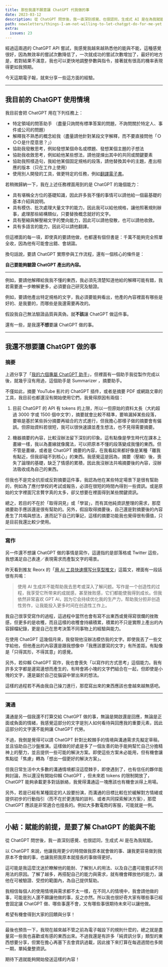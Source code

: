 ```yaml
---
title: 那些我還不願意讓 ChatGPT 代我做的事
date: 2023-03-12
description: 從 ChatGPT 問世後，我一直深刻感覺、也很認同，生成式 AI 是在為我賦能。以 ChatGPT 來說，他讓我用更少的時間做我原本就會做的事、讓我更容易做到我原本不會做的事，也讓我把我原本就擅長的事做得更好。
path: newsletters/things-I-am-not-willing-to-let-chatgpt-do-for-me-yet
extra:
  issues: 23
---
```


經過這兩週的 ChatGPT API 嘗試，我感覺我越來越熟悉他的能與不能，這種感覺很好，因為無效率的嘗試次數降低了，一次就成功的嘗試次數增加了，最好的地方是，若對結果不滿意，我也可以更快地調整參數與指令，接著就有很高的機率表現得更如我預期。

今天這期電子報，就來分享一些這方面的經驗。

<!-- more -->
---

## 我目前的 ChatGPT 使用情境

我目前會把 ChatGPT 用在下列任務上：

* 特定領域的問答助手 （盡量只詢問有標準答案的問題，不詢問關於特定人、事件或公司的問題）
* 解釋我不熟悉的概念給我（盡量請他針對某段文字解釋，而不要直接問他「ＯＯＯ是什麼意思？」）
* 協助我發散思考，例如發想某個命名或標題、發想某個主題的子想法
* 協助我收斂思考，例如給他某些想法，請他提煉出其中的共同或關鍵要素
* 協助我照樣造句，我給他某個固定規格的段落，請他替換其中的主題，產出相應的版本（只在工作上使用）
* 使用別人開發的工具，做更特定的任務，例如[翻譯電子書](https://github.com/yihong0618/bilingual_book_maker)。

若稍微歸納一下，我在上述任務裡面用到的是 ChatGPT 的幾個能力：

* 具有堪稱全方位的基礎知識，因此許多我不懂的事情可以請他給一個最基礎的基本介紹與說明。
* 具有模仿、批次處理大量文字的能力，因此我可以給他規格，讓他照著規則辦事，處理那些結構類似，只要替換概念就好的文字。
* 具有壓縮與解壓縮文字的雙向能力，因此可以請他發散，也可以請他收斂。
* 具有多語言的能力，因此可以請他翻譯。

但這裡面的每一項，即使真的要請他做，也都還有個但書是：千萬不能夠完全照單全收，因為他有可能會出錯、會胡謅。

換句話說，要請 ChatGPT 實際參與工作流程，還有一個核心的條件是：

**自己要能夠驗證 ChatGPT 產出的內容。**

---

例如，要請他解釋給我我不懂的東西，我必須先清楚知道他給的解釋可能有錯，我若需要進一步瞭解更多，必須要自己研究及驗證。

例如，要請他產出特定規格的文字，我必須要能夠看出，他產的內容裡面有哪些是好的、是我要的，而哪些是我還需要再改的。

假設我自己無法驗證品質與真偽，就**不該**讓 ChatGPT 做這件事。

還有一些，是我還**不想**要讓 ChatGPT 做的事。

---

## 我還不想要讓 ChatGPT 做的事

### 摘要

上週分享了「[我的六個專屬 ChatGPT 助手](@/newsletters/22-my-six-chatgpt-assistants.md)」，但裡面有一個助手我從製作完成以後，就幾乎沒有用過，這個助手是 Summarizer ，摘要助手。

不僅如此，摘要 YouTube 影片的 ChatGPT 插件，或者是摘要 PDF 或網路文章的工具，我目前也都還沒有開始使用它們，我覺得原因有兩個：

1. 目前 ChatGPT 的 API 有 tokens 的上限，所以一但原始的資料太長（大約超過 3000 字或 1500 個中文字），摘要就會比較不精準，要嘛漏掉某些段落，要嘛是基於某些拆分摘要再組合的方式進行，但我擔心那樣子做的摘要會有偏誤。但原始資料若很短，我可以很快速讀並產生想法，也不見得需要摘要。

2. 機器摘要的內容，比較沒辦法留下深刻的印象。這有點像是學生時代在課本上畫線一樣，我以為畫線就像魔法，可以把原本不懂的段落變成我懂的東西。但不管是畫線，或者是 ChatGPT 摘要的內容，在我看起來都好像是某種「離我有點近，但我卻碰不到核心」的東西。我感覺這是因為，摘要（壓縮）後，喪失了論理的基礎，缺乏了情感的累積，因此我沒辦法共鳴摘要後的內容，沒辦法吸收成為自己的東西。

但我也不是完全抗拒或反對摘要這件事，我認為他在某些特定場景下是很有幫助的，例如為了應付學校的考試或報告，必須在很短的時間內得到一些資訊。或是原始的文字裡面冗言贅字真的太多，卻又想要在裡面得到某些關鍵資訊。

總之，若目的不在於「取得洞見」或「學習」，而有其他純資訊整理的需求，那麼摘要助手應該還是很有幫助的。另外，假設取得摘要後，自己還是對摘要後的內容產生了共鳴與想法，進而記下自己的筆記，這樣的摘要功能我也覺得很有價值，只是目前我還比較少使用。

---

### 寫作

另一件還不想讓 ChatGPT 做的事情是寫作，這邊指的是部落格或 Twitter 這些，我想滿足自己表達／表現需求而產製文字的場景。

昨天看到推友 Reorx 的「[用 AI 工具快速撰写分享型推文](https://reorx.com/makers-daily/006-a-gpt-ai-based-workflow-for-content-creation/)」這篇文，裡面有一段話很有共鳴：

> 使用 AI 生成并不能帮助我去思考或深入了解问题。写作是一个创造性的过程，我享受它所带来的成就感，甚至挫败感，它们都能使我得到成长。但我依然非常喜欢 GPT AI，因为它会持续优化我的生产力，帮助我分担非创造性劳作，让我能投入更多时间在创造性工作上。

我自己很享受寫作的過程，這過程中當然也會有寫不出東西或覺得寫很爛的挫敗感，但更多的是收穫，而且這樣的收穫會持續積累，積累的不只是實際上產出的內容歸檔紀錄，更是自己在思考決策不同事物上的經驗與能力。

在使用 ChatGPT 這幾個月來，我發現他沒辦法模仿我的文字。即使我丟了一些文字給他，但他產出的內容還是跟我想像中「我應該要寫的文字」有所差距。有點像是「只得其形，不得其意」的感覺。

另外，若仰賴 ChatGPT 寫作，我也會喪失「以寫作的方式思考」這個能力。我有許多文字都是邊寫邊想而產生的，有時會將小塊的文字們組合在一起，但即使是小塊的文字，還是屬於自己從腦袋中冒出來的想法。

這樣的過程若不再由我自己操刀進行，那麼寫出來的東西應該也會越來越無感吧。

---

### 溝通

溝通是另一個我還不打算交給 ChatGPT 做的事，無論是開啟還是回應，無論是正面或負面的情緒，我感覺這部分的文字是別人如何看待與回應我的重要元素，因此這部分的文字還不能夠讓 ChatGPT 代勞。

不過，我倒是覺得可以請 ChatGPT 針對比較棘手的情境與溝通需求先擬定草稿，並且協助自己沙盤推演。這樣做的好處是多了一個友善的助手能夠幫忙自己分擔精神上的壓力，並且提供一些可能的解決方案。即使這些方案未必能用，但有機會讓焦點從「焦慮」轉為「想出一個更好的解決方案」。

但我日常生活中大多數的溝通情境都沒這麼棘手，即使遇到了，也有信任的夥伴能夠討論，所以還沒有開始仰賴 ChatGPT ，但未來若 tokens 的限制開放了，ChatGPT 能夠承載更多對話脈絡，我覺得溝通這一塊應該也有機會派得上用場。

另外，若是已經有某種固定的人設要扮演，而溝通的目標比較在於緩解對方情緒或提供初步的行動指引（而不在於更進階的談判、或者共同探索解決方案），那麼 ChatGPT 應該是非常適合也擅長的。例如大多數電商的客服，可能就是一例。

---

## 小結：賦能的前提，是要了解 ChatGPT 的能與不能

從 ChatGPT 問世後，我一直深刻感覺、也很認同，生成式 AI 是在為我賦能。

以 ChatGPT 來說，他讓我用更少的時間做我原本就會做的事、讓我更容易做到我原本不會做的事，也讓我把我原本就擅長的事做得更好。

這可能是我這麼沈迷於瞭解他的能耐、了解別人的用法、以及自己盡可能嘗試不同用法的原因。了解了越多，再搭配自己的能力與需求，就有機會釋放他的能力，讓他在可被驗證、受控的範圍內，為自己提供幫助。

我相信每個人的使用情境與需求都不太一樣，在不同人的情境中，我會請他做的事，可能是別人還不願讓他做的事，反之亦然。所以我也很好奇大家有哪些事已經會固定讓 ChatGPT 做、哪些事還不會，又有哪些事很期待未來可以讓他做。

希望有機會得到大家的回饋與分享！

---

最後也預告一下，我現在越來越不管之前為電子報設下的規則什麼的，總之就是盡量寫一些我也喜歡或有感的東西出來。不過我還是有許多「純資訊分享」類型的東西想要分享，但實在擔心再塞下去會資訊過載，因此接下來打算在每週週間也多開一期，單純彙整資訊。

期待下週就能夠開始發送這樣的內容！